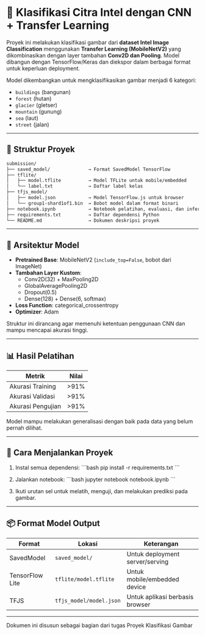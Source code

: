 # 🧠 Klasifikasi Citra Intel dengan CNN + Transfer Learning

Proyek ini melakukan klasifikasi gambar dari **dataset Intel Image Classification** menggunakan **Transfer Learning (MobileNetV2)** yang dikombinasikan dengan layer tambahan **Conv2D dan Pooling**. Model dibangun dengan TensorFlow/Keras dan diekspor dalam berbagai format untuk keperluan deployment.

Model dikembangkan untuk mengklasifikasikan gambar menjadi 6 kategori:
- `buildings` (bangunan)
- `forest` (hutan)
- `glacier` (gletser)
- `mountain` (gunung)
- `sea` (laut)
- `street` (jalan)

---

## 📁 Struktur Proyek

```bash
submission/
├── saved_model/              → Format SavedModel TensorFlow
├── tflite/
│   ├── model.tflite          → Model TFLite untuk mobile/embedded
│   └── label.txt             → Daftar label kelas
├── tfjs_model/
│   ├── model.json            → Model TensorFlow.js untuk browser
│   └── group1-shard1of1.bin  → Bobot model dalam format binari
├── notebook.ipynb            → Notebook pelatihan, evaluasi, dan inferensi
├── requirements.txt          → Daftar dependensi Python
└── README.md                 → Dokumen deskripsi proyek
```

---

## 🧠 Arsitektur Model

- **Pretrained Base**: MobileNetV2 (`include_top=False`, bobot dari ImageNet)
- **Tambahan Layer Kustom**:
  - Conv2D(32) + MaxPooling2D
  - GlobalAveragePooling2D
  - Dropout(0.5)
  - Dense(128) + Dense(6, softmax)
- **Loss Function**: categorical_crossentropy
- **Optimizer**: Adam

Struktur ini dirancang agar memenuhi ketentuan penggunaan CNN dan mampu mencapai akurasi tinggi.

---

## 📊 Hasil Pelatihan

| Metrik               | Nilai   |
|----------------------|---------|
| Akurasi Training     | >91%    |
| Akurasi Validasi     | >91%    |
| Akurasi Pengujian    | >91%    |

Model mampu melakukan generalisasi dengan baik pada data yang belum pernah dilihat.

---

## 🚀 Cara Menjalankan Proyek

1. Instal semua dependensi:
   \`\`\`bash
   pip install -r requirements.txt
   \`\`\`

2. Jalankan notebook:
   \`\`\`bash
   jupyter notebook notebook.ipynb
   \`\`\`

3. Ikuti urutan sel untuk melatih, menguji, dan melakukan prediksi pada gambar.

---

## 📦 Format Model Output

| Format         | Lokasi                  | Keterangan                       |
|----------------|--------------------------|-----------------------------------|
| SavedModel     | `saved_model/`           | Untuk deployment server/serving  |
| TensorFlow Lite| `tflite/model.tflite`    | Untuk mobile/embedded device     |
| TFJS           | `tfjs_model/model.json`  | Untuk aplikasi berbasis browser  |

---

Dokumen ini disusun sebagai bagian dari tugas Proyek Klasifikasi Gambar